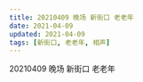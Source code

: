 ```yaml
---
title: 20210409 晚场 新街口 老老年
date: 2021-04-09
updated: 2021-04-09
tags: [新街口, 老老年, 相声] 
---
```

20210409 晚场 新街口 老老年


